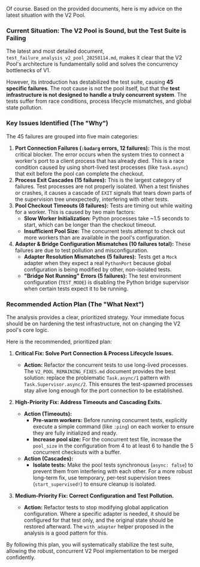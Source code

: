 Of course. Based on the provided documents, here is my advice on the latest situation with the V2 Pool.

### Current Situation: The V2 Pool is Sound, but the Test Suite is Failing

The latest and most detailed document, `test_failure_analysis_v2_pool_20250114.md`, makes it clear that the V2 Pool's architecture is fundamentally solid and solves the concurrency bottlenecks of V1.

However, its introduction has destabilized the test suite, causing **45 specific failures**. The root cause is not the pool itself, but that the **test infrastructure is not designed to handle a truly concurrent system**. The tests suffer from race conditions, process lifecycle mismatches, and global state pollution.

### Key Issues Identified (The "Why")

The 45 failures are grouped into five main categories:

1.  **Port Connection Failures (`:badarg` errors, 12 failures):** This is the most critical blocker. The error occurs when the system tries to connect a worker's port to a client process that has already died. This is a race condition caused by using short-lived test processes (like `Task.async`) that exit before the pool can complete the checkout.
2.  **Process Exit Cascades (15 failures):** This is the largest category of failures. Test processes are not properly isolated. When a test finishes or crashes, it causes a cascade of `EXIT` signals that tears down parts of the supervision tree unexpectedly, interfering with other tests.
3.  **Pool Checkout Timeouts (8 failures):** Tests are timing out while waiting for a worker. This is caused by two main factors:
    *   **Slow Worker Initialization:** Python processes take ~1.5 seconds to start, which can be longer than the checkout timeout.
    *   **Insufficient Pool Size:** The concurrent tests attempt to check out more workers than are available in the pool's configuration.
4.  **Adapter & Bridge Configuration Mismatches (10 failures total):** These failures are due to test pollution and misconfiguration.
    *   **Adapter Resolution Mismatches (5 failures):** Tests get a `Mock` adapter when they expect a real `PythonPort` because global configuration is being modified by other, non-isolated tests.
    *   **"Bridge Not Running" Errors (5 failures):** The test environment configuration (`TEST_MODE`) is disabling the Python bridge supervisor when certain tests expect it to be running.

### Recommended Action Plan (The "What Next")

The analysis provides a clear, prioritized strategy. Your immediate focus should be on hardening the test infrastructure, not on changing the V2 pool's core logic.

Here is the recommended, prioritized plan:

1.  **Critical Fix: Solve Port Connection & Process Lifecycle Issues.**
    *   **Action:** Refactor the concurrent tests to use long-lived processes. The `V2_POOL_REMAINING_FIXES.md` document provides the best solution: replace the problematic `Task.async/1` pattern with `Task.Supervisor.async/2`. This ensures the test-spawned processes stay alive long enough for the port connection to be established.

2.  **High-Priority Fix: Address Timeouts and Cascading Exits.**
    *   **Action (Timeouts):**
        *   **Pre-warm workers:** Before running concurrent tests, explicitly execute a simple command (like `:ping`) on each worker to ensure they are fully initialized and ready.
        *   **Increase pool size:** For the concurrent test file, increase the `pool_size` in the configuration from 4 to at least 6 to handle the 5 concurrent checkouts with a buffer.
    *   **Action (Cascades):**
        *   **Isolate tests:** Make the pool tests synchronous (`async: false`) to prevent them from interfering with each other. For a more robust long-term fix, use temporary, per-test supervision trees (`start_supervised!`) to ensure cleanup is isolated.

3.  **Medium-Priority Fix: Correct Configuration and Test Pollution.**
    *   **Action:** Refactor tests to stop modifying global application configuration. Where a specific adapter is needed, it should be configured for that test only, and the original state should be restored afterward. The `with_adapter` helper proposed in the analysis is a good pattern for this.

By following this plan, you will systematically stabilize the test suite, allowing the robust, concurrent V2 Pool implementation to be merged confidently.
